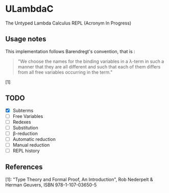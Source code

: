 # ULambdaC

The Untyped Lambda Calculus REPL (Acronym In Progress)

## Usage notes

This implementation follows Barendregt's convention, that is :

> "We choose the names for the binding variables in a λ-term in such a
> manner that they are all different and such that each of them differs
> from all free variables occurring in the term."

[1]

## TODO

- [x] Subterms
- [ ] Free Variables
- [ ] Redexes
- [ ] Substitution
- [ ] β-reduction
- [ ] Automatic reduction
- [ ] Manual reduction
- [ ] REPL history

## References

[1]: "Type Theory and Formal Proof, An Introduction", Rob Nederpelt & Herman Geuvers, ISBN 978-1-107-03650-5
